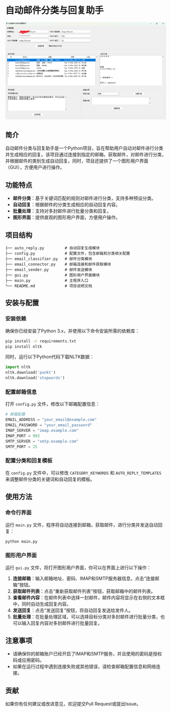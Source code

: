 # 自动邮件分类与回复助手

![运行界面](image/1.png)

## 简介
自动邮件分类与回复助手是一个Python项目，旨在帮助用户自动对邮件进行分类并生成相应的回复。该项目通过连接到指定的邮箱，获取邮件，对邮件进行分类，并根据邮件的类别生成自动回复。同时，项目还提供了一个图形用户界面（GUI），方便用户进行操作。

## 功能特点
- **邮件分类**：基于关键词匹配的规则对邮件进行分类，支持多种预设分类。
- **自动回复**：根据邮件的分类生成相应的自动回复内容。
- **批量处理**：支持对多封邮件进行批量分类和回复。
- **图形界面**：提供直观的图形用户界面，方便用户操作。

## 项目结构
```
├── auto_reply.py         # 自动回复生成模块
├── config.py             # 配置文件，包含邮箱和分类相关配置
├── email_classifier.py   # 邮件分类模块
├── email_connector.py    # 邮箱连接和邮件获取模块
├── email_sender.py       # 邮件发送模块
├── gui.py                # 图形用户界面模块
├── main.py               # 主程序入口
└── README.md             # 项目说明文档
```

## 安装与配置
### 安装依赖
确保你已经安装了Python 3.x，并使用以下命令安装所需的依赖库：
```bash
pip install -r requirements.txt
pip install nltk
```
同时，运行以下Python代码下载NLTK数据：
```python
import nltk
nltk.download('punkt')
nltk.download('stopwords')
```

### 配置邮箱信息
打开 `config.py` 文件，修改以下邮箱配置信息：
```python
# 邮箱配置
EMAIL_ADDRESS = "your_email@example.com"
EMAIL_PASSWORD = "your_email_password"
IMAP_SERVER = "imap.example.com"
IMAP_PORT = 993
SMTP_SERVER = "smtp.example.com"
SMTP_PORT = 25
```

### 配置分类和回复模板
在 `config.py` 文件中，可以修改 `CATEGORY_KEYWORDS` 和 `AUTO_REPLY_TEMPLATES` 来调整邮件分类的关键词和自动回复的模板。

## 使用方法
### 命令行界面
运行 `main.py` 文件，程序将自动连接到邮箱，获取邮件，进行分类并发送自动回复：
```bash
python main.py
```

### 图形用户界面
运行 `gui.py` 文件，将打开图形用户界面，你可以在界面上进行以下操作：
1. **连接邮箱**：输入邮箱地址、密码、IMAP和SMTP服务器信息，点击“连接邮箱”按钮。
2. **获取邮件列表**：点击“重新获取邮件列表”按钮，获取邮箱中的邮件列表。
3. **查看邮件内容**：在邮件列表中选择一封邮件，邮件内容将显示在右侧的文本框中，同时自动生成回复内容。
4. **发送回复**：点击“发送回复”按钮，将自动回复发送给发件人。
5. **批量处理**：在批量处理区域，可以选择目标分类对多封邮件进行批量分类，也可以输入回复内容对多封邮件进行批量回复。

## 注意事项
- 请确保你的邮箱账户已经开启了IMAP和SMTP服务，并且使用的密码是授权码或应用密码。
- 如果在运行过程中遇到连接失败或其他错误，请检查邮箱配置信息和网络连接。

## 贡献
如果你有任何建议或改进意见，欢迎提交Pull Request或提出Issue。